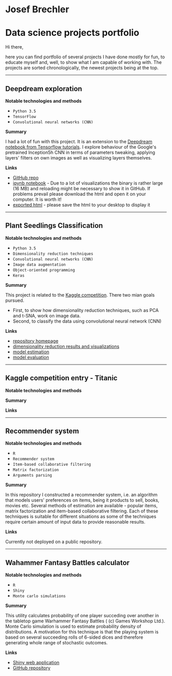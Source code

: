 # Josef Brechler
# Data science projects portfolio

Hi there, 

here you can find portfolio of several projects I have done mostly for fun, to educate myself and, well, to show what I am capable of working with. The projects are sorted chronologically, the newest projects being at the top.
___

## Deepdream exploration

**Notable technologies and methods**

 - `Python 3.5`
 - `TensorFlow`
 - `Convolutional neural networks (CNN)`
 
**Summary**

I had a lot of fun with this project. It is an extension to the [Deepdream notebook from Tensorflow tutorials](https://github.com/tensorflow/tensorflow/blob/master/tensorflow/examples/tutorials/deepdream/deepdream.ipynb). I explore behaviour of the Google's pretrained Inception5h CNN in terms of parameters tweaking, applying layers' filters on own images as well as visualizing layers themselves.
 
**Links**

 - [GitHub repo](https://github.com/pepaczz/deepdream_exploration)
 - [ipynb notebook](https://github.com/pepaczz/deepdream_exploration/blob/master/codes/deepdream_explor_20180403a.ipynb) - Due to a lot of visualizations the binary is rather large (16 MB) and reloading might be necessary to show it in GitHub. If problems prevail please download the html and open it on your computer. It is worth it!
 - [exported html](https://raw.githubusercontent.com/pepaczz/deepdream_exploration/master/codes/deepdream_explor_20180403a.html) - please save the html to your desktop to display it

___

## Plant Seedlings Classification

**Notable technologies and methods**

 - `Python 3.5`
 - `Dimensionality reduction techniques`
 - `Convolutional neural networks (CNN)`
 - `Image data augmentation`
 - `Object-oriented programming`
 - `Keras`

**Summary**

This project is related to the [Kaggle competition](https://www.kaggle.com/c/plant-seedlings-classification). There two mian goals pursued. 
 - First, to show how dimensionality reduction techniques, such as PCA and t-SNA, work on image data. 
 - Second, to classify the data using convolutional neural network (CNN)

**Links**

 - [repository homepage](https://github.com/pepaczz/kaggle_plants/blob/master/README.md)
 - [dimensionality reduction results and visualizations](https://github.com/pepaczz/kaggle_plants/blob/master/codes/plants_dimension_reduce_20180405b.ipynb)
 - [model estimation](https://github.com/pepaczz/kaggle_plants/blob/master/codes/plants_cnn_model_fit_20180415c.py)
 - [model evaluation](https://github.com/pepaczz/kaggle_plants/blob/master/codes/plants_cnn_model_evaluation_20180410c.ipynb)

___

## Kaggle competition entry - Titanic

**Notable technologies and methods**



**Summary**



**Links**

___

## Recommender system

**Notable technologies and methods**

 - `R`
 - `Recommender system`
 - `Item-based collaborative filtering`
 - `Matrix factorization`
 - `Arguments parsing`
 
**Summary**

In this repository I constructed a recommender system, i.e. an algorithm that models users' preferences on items, being it products to sell, books, movies etc. Several methods of estimation are available - popular items, matrix factorization and item-based collaborative filtering. Each of these techniques is suitable for different situations as some of the techniques require certain amount of input data to provide reasonable results.

**Links**

Currently not deployed on a public repository.

___

## Wahammer Fantasy Battles calculator

**Notable technologies and methods**

 - `R`
 - `Shiny`
 - `Monte carlo simulations`
 
**Summary**

This utility calculates probability of one player succeding over another in the tabletop game Warhammer Fantasy Battles ( (c) Games Workshop Ltd.). Monte Carlo simulation is used to estimate probability density of distributions. A motivation for this technique is that the playing system is based on several succeeding rolls of 6-sided dices and therefore generating whole range of stochastic outcomes.

**Links**

 - [Shiny web application](https://josefbre.shinyapps.io/Warhammer_probCalculator_v_0_1/)
 - [GitHub repository](https://github.com/pepaczz/warhammer)
